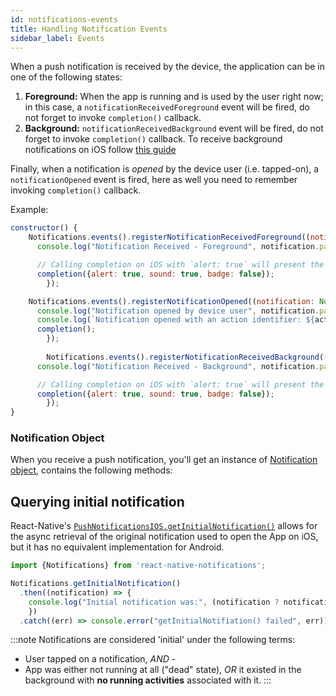 ```yaml
---
id: notifications-events
title: Handling Notification Events
sidebar_label: Events
---
```


When a push notification is received by the device, the application can be in one of the following states:

1. **Foreground:** When the app is running and is used by the user right now; in this case, a `notificationReceivedForeground` event will be fired, do not forget to invoke `completion()` callback.
2. **Background:** `notificationReceivedBackground` event will be fired, do not forget to invoke `completion()` callback.
To receive background notifications on iOS follow [this guide](https://developer.apple.com/documentation/usernotifications/setting_up_a_remote_notification_server/pushing_background_updates_to_your_app)

Finally, when a notification is _opened_ by the device user (i.e. tapped-on), a `notificationOpened` event is fired, here as well you need to remember invoking `completion()` callback.

Example:

```jsx
constructor() {
    Notifications.events().registerNotificationReceivedForeground((notification: Notification, completion: (response: NotificationCompletion) => void) => {
      console.log("Notification Received - Foreground", notification.payload);

      // Calling completion on iOS with `alert: true` will present the native iOS inApp notification.
      completion({alert: true, sound: true, badge: false});
		});

    Notifications.events().registerNotificationOpened((notification: Notification, completion: () => void, action: NotificationActionResponse) => {
      console.log("Notification opened by device user", notification.payload);
      console.log(`Notification opened with an action identifier: ${action.identifier} and response text: ${action.text}`);
      completion();
		});
		
		Notifications.events().registerNotificationReceivedBackground((notification: Notification, completion: (response: NotificationCompletion) => void) => {
      console.log("Notification Received - Background", notification.payload);

      // Calling completion on iOS with `alert: true` will present the native iOS inApp notification.
      completion({alert: true, sound: true, badge: false});
		});
}
```

### Notification Object

When you receive a push notification, you'll get an instance of [Notification object](../api/notification-obj), contains the following methods:

## Querying initial notification

React-Native's [`PushNotificationsIOS.getInitialNotification()`](https://facebook.github.io/react-native/docs/pushnotificationios.html#getinitialnotification) allows for the async retrieval of the original notification used to open the App on iOS, but it has no equivalent implementation for Android.

```jsx
import {Notifications} from 'react-native-notifications';

Notifications.getInitialNotification()
  .then((notification) => {
    console.log("Initial notification was:", (notification ? notification.payload : 'N/A'));
	})  	
  .catch((err) => console.error("getInitialNotifiation() failed", err));

```

:::note
Notifications are considered 'initial' under the following terms:

- User tapped on a notification, _AND_ -
- App was either not running at all ("dead" state), _OR_ it existed in the background with **no running activities** associated with it.
:::